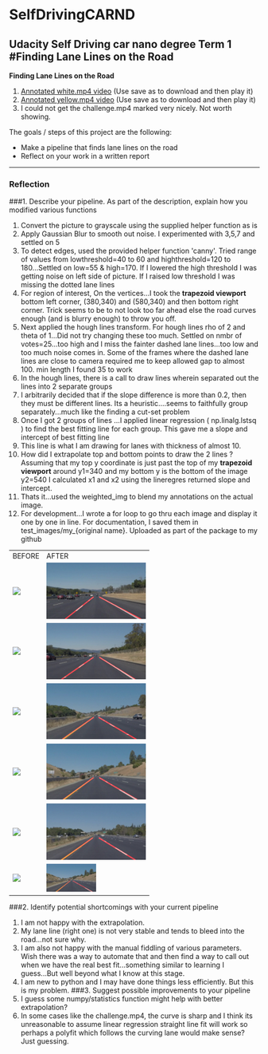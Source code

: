 # SelfDrivingCARND
Udacity Self Driving car nano degree Term 1
#**Finding Lane Lines on the Road** 
---

**Finding Lane Lines on the Road**

1. [Annotated white.mp4 video](/videos/white.mp4) (Use save as to download and then play it)
2. [Annotated yellow.mp4 video](/videos/yellow.mp4) (Use save as to download and then play it)
3. I could not get the challenge.mp4 marked very nicely. Not worth showing.

The goals / steps of this project are the following:
* Make a pipeline that finds lane lines on the road
* Reflect on your work in a written report
---
### Reflection

###1. Describe your pipeline. As part of the description, explain how you modified various functions
1. Convert the picture to grayscale using the supplied helper function as is
2. Apply Gaussian Blur to smooth out noise. I experimented with 3,5,7 and settled on 5
3. To detect edges, used the provided helper function 'canny'. Tried range of values from lowthreshold=40 to 60 and highthreshold=120 to 180...Settled on low=55 & high=170. If I lowered the high threshold I was getting noise on left side of picture. If I raised low threshold I was missing the dotted lane lines
4. For region of interest, On the vertices...I took the **trapezoid viewport** bottom left corner, (380,340) and (580,340) and then bottom right corner. Trick seems to be to not look too far ahead else the road curves enough (and is blurry enough) to throw you off.
5. Next applied the hough lines transform. For hough lines rho of 2 and theta of 1...Did not try changing these too much. Settled on nmbr of votes=25...too high and I miss the fainter dashed lane lines...too low and too much noise comes in. Some of the frames where the dashed lane lines are close to camera required me to keep allowed gap to almost 100. min length I found 35 to work
6. In the hough lines, there is a call to draw lines wherein separated out the lines into 2 separate groups
7. I arbitrarily decided that if the slope difference is more than 0.2, then they must be different lines. Its a heuristic....seems to faithfully group separately...much like the finding a cut-set problem
8. Once I got 2 groups of lines ...I applied linear regression ( np.linalg.lstsq ) to find the best fitting line for each group. This gave me a slope and intercept of best fitting line
9. This line is what I am drawing for lanes with thickness of almost 10.
10. How did I extrapolate top and bottom points to draw the 2 lines ? Assuming that my top y coordinate is just past the top of my **trapezoid viewport** around y1=340 and my bottom y is the bottom of the image y2=540 I calculated x1 and x2 using the lineregres returned slope and intercept.
11. Thats it...used the weighted_img to blend my annotations on the actual image.
12. For development...I wrote a for loop to go thru each image and display it one by one in line. For documentation, I saved them in test_images/my_{original name}. Uploaded as part of the package to my github
<table>
<tr><td>BEFORE</td><td>AFTER</td></tr>
<tr><td><img src="/test_images/solidWhiteCurve.jpg" style="width:100px;"/></td><td><img src="/test_images/my2_solidWhiteCurve.jpg" style="width: 200px;"/></td></tr>
<tr><td><img src="/test_images/solidWhiteRight.jpg" style="width:100px;"/></td><td><img src="/test_images/my2_solidWhiteRight.jpg" style="width: 200px;"/></td></tr>
<tr><td><img src="/test_images/solidYellowCurve.jpg" style="width:100px;"/></td><td><img src="/test_images/my2_solidYellowCurve.jpg" style="width: 200px;"/></td></tr>
<tr><td><img src="/test_images/solidYellowCurve2.jpg" style="width:100px;"/></td><td><img src="/test_images/my2_solidYellowCurve2.jpg" style="width: 200px;"/></td></tr>
<tr><td><img src="/test_images/solidYellowLeft.jpg" style="width:100px;"/></td><td><img src="/test_images/my2_solidYellowLeft.jpg" style="width: 200px;"/></td></tr>
<tr><td><img src="/test_images/whiteCarLaneSwitch.jpg" style="width:100px;"/></td><td><img src="/test_images/my2_whiteCarLaneSwitch.jpg" style="width:100px;"/></td></tr>
</table>

###2. Identify potential shortcomings with your current pipeline
1. I am not happy with the extrapolation. 
2. My lane line (right one) is not very stable and tends to bleed into the road...not sure why. 
3. I am also not happy with the manual fiddling of various parameters. Wish there was a way to automate that and then find a way to call out when we have the real best fit...something similar to learning I guess...But well beyond what I know at this stage.
4. I am new to python and I may have done things less efficiently. But this is my problem.
###3. Suggest possible improvements to your pipeline
1. I guess some numpy/statistics function might help with better extrapolation?
2. In some cases like the challenge.mp4, the curve is sharp and I think its unreasonable to assume linear regression straight line fit will work so perhaps a polyfit which follows the curving lane would make sense? Just guessing.

